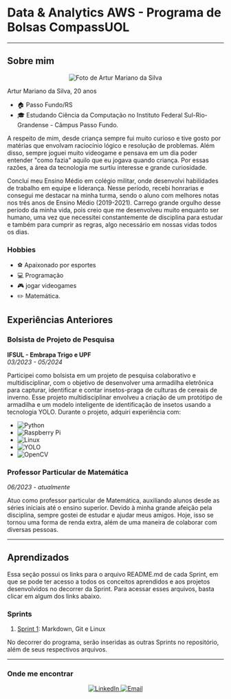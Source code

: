# Data & Analytics AWS - Programa de Bolsas CompassUOL
___

## Sobre mim

<p align="center">
  <img src="https://github.com/ArturMariano13.png?size=250" alt="Foto de Artur Mariano da Silva">
</p>

Artur Mariano da Silva, 20 anos
- :house: Passo Fundo/RS 
- 🎓 Estudando Ciência da Computação no Instituto Federal Sul-Rio-Grandense - Câmpus Passo Fundo.

A respeito de mim, desde criança sempre fui muito curioso e tive gosto por matérias que envolvam raciocínio lógico e resolução de problemas. Além disso, sempre joguei muito videogame e pensava em um dia poder entender "como fazia" aquilo que eu jogava quando criança. Por essas razões, a área da tecnologia me surtiu interesse e grande curiosidade. 

Concluí meu Ensino Médio em colégio militar, onde desenvolvi habilidades de trabalho em equipe e liderança. Nesse período, recebi honrarias e consegui me destacar na minha turma, sendo o aluno com melhores notas nos três anos de Ensino Médio (2019-2021). Carrego grande orgulho desse período da minha vida, pois creio que me desenvolveu muito enquanto ser humano, uma vez que necessitei constantemente de disciplina para estudar e também para cumprir as regras, algo necessário em nossas vidas todos os dias.

### Hobbies
- :soccer: Apaixonado por esportes
- :computer: Programação
- :video_game: jogar videogames
- :pencil2: Matemática.

## Experiências Anteriores

### Bolsista de Projeto de Pesquisa
**IFSUL - Embrapa Trigo e UPF**  
*03/2023 - 05/2024*

Participei como bolsista em um projeto de pesquisa colaborativo e multidisciplinar, com o objetivo de desenvolver uma armadilha eletrônica para capturar, identificar e contar insetos-praga de culturas de cereais de inverno. Esse projeto multidisciplinar envolveu a criação de um protótipo de armadilha e um modelo inteligente de identificação de insetos usando a tecnologia YOLO. Durante o projeto, adquiri experiência com:

- ![Python](https://img.shields.io/badge/Python-3670A0?style=for-the-badge&logo=python&logoColor=ffdd54)
- ![Raspberry Pi](https://img.shields.io/badge/Raspberry_Pi-C51A4A?style=for-the-badge&logo=Raspberry-Pi)
- ![Linux](https://img.shields.io/badge/Linux-FCC624?style=for-the-badge&logo=linux&logoColor=black)
- ![YOLO](https://img.shields.io/badge/YOLO-00FFFF?style=for-the-badge&logo=yolo)
- ![OpenCV](https://img.shields.io/badge/OpenCV-5C3EE8?style=for-the-badge&logo=opencv&logoColor=white)


### Professor Particular de Matemática
*06/2023 - atualmente*

Atuo como professor particular de Matemática, auxiliando alunos desde as séries iniciais até o ensino superior. Devido à minha grande afeição pela disciplina, sempre gostei de estudar e ajudar meus amigos. Hoje, isso se tornou uma forma de renda extra, além de uma maneira de colaborar com diversas pessoas. 

___

## Aprendizados

Essa seção possui os links para o arquivo README.md de cada Sprint, em que se pode ter acesso a todos os conceitos aprendidos e aos projetos desenvolvidos no decorrer da Sprint. Para acessar esses arquivos, basta clicar em algum dos links abaixo.

### Sprints 

1. [Sprint 1](Sprint%201/README.md): Markdown, Git e Linux

No decorrer do programa, serão inseridas as outras Sprints no repositório, além de seus respectivos arquivos.
___

### Onde me encontrar

<p align="center">
  <a href="https://www.linkedin.com/in/seu-perfil-linkedin/">
    <img src="https://img.shields.io/badge/LinkedIn-0A66C2?style=for-the-badge&logo=linkedin&logoColor=white" alt="LinkedIn">
  </a>
  <a href="mailto:seu-email@gmail.com">
    <img src="https://img.shields.io/badge/Email-D14836?style=for-the-badge&logo=gmail&logoColor=white" alt="Email">
  </a>
</p>